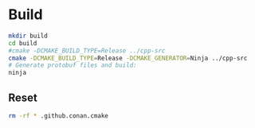 # Build

```bash
mkdir build
cd build
#cmake -DCMAKE_BUILD_TYPE=Release ../cpp-src
cmake -DCMAKE_BUILD_TYPE=Release -DCMAKE_GENERATOR=Ninja ../cpp-src
# Generate protobuf files and build:
ninja
```

## Reset

```bash
rm -rf * .github.conan.cmake
```
